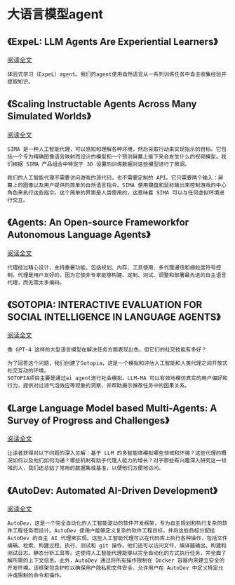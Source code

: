 # 大语言模型agent

## 《ExpeL: LLM Agents Are Experiential Learners》

 [阅读全文](https://arxiv.org/html/2308.10144v2)

```commandline
体验式学习（ExpeL）agent。我们的agent使用自然语言从一系列训练任务中自主收集经验并提取知识。
```

## 《Scaling Instructable Agents Across Many Simulated Worlds》

 [阅读全文](https://storage.googleapis.com/deepmind-media/DeepMind.com/Blog/sima-generalist-ai-agent-for-3d-virtual-environments/Scaling%20Instructable%20Agents%20Across%20Many%20Simulated%20Worlds.pdf)

```commandline
SIMA 是一种人工智能代理，可以感知和理解各种环境，然后采取行动来实现指示的目标。它包括一个专为精确图像语言映射而设计的模型和一个预测屏幕上接下来会发生什么的视频模型。我们根据 SIMA 产品组合中特定于 3D 设置的训练数据对这些模型进行了微调。

我们的人工智能代理不需要访问游戏的源代码，也不需要定制的 API。它只需要两个输入：屏幕上的图像以及用户提供的简单的自然语言指令。SIMA 使用键盘和鼠标输出来控制游戏的中心角色来执行这些指令。这个简单的界面是人类使用的，这意味着 SIMA 可以与任何虚拟环境进行交互。
```

## 《Agents: An Open-source Frameworkfor Autonomous Language Agents》

 [阅读全文](https://arxiv.org/html/2309.07870v3)

```commandline
代理经过精心设计，支持重要功能，包括规划、内存、工具使用、多代理通信和细粒度符号控制。代理是用户友好的，因为它使非专家能够构建、定制、测试、调整和部署最先进的自主语言代理，而无需太多编码。
```

## 《SOTOPIA: INTERACTIVE EVALUATION FOR SOCIAL INTELLIGENCE IN LANGUAGE AGENTS》

 [阅读全文](https://arxiv.org/pdf/2310.11667.pdf)

```commandline
像 GPT-4 这样的大型语言模型在解决任务方面表现出色，但它们的社交技能有多好？

为了回答这个问题，我们创建了Sotopia，这是一个模拟和评估人工智能和人类代理之间开放式社交互动的环境。
SOTOPIA项目主要是通过ai agent进行社会模拟。LLM-MA 可以有效地模仿真实的用户偏好和行为，提供对过滤气泡效应等现象的洞察，并帮助揭示推荐任务中的因果关系。
```

## 《Large Language Model based Multi-Agents: A Survey of Progress and Challenges》

 [阅读全文](https://arxiv.org/html/2402.01680v1)

```commandline
让读者获得对以下问题的深入见解：基于 LLM 的多智能体模拟哪些领域和环境？这些代理的概况如何以及他们如何沟通？哪些机制有助于代理人能力的增长？对于那些有兴趣深入研究这一领域的人，我们还总结了常用的数据集或基准，以便他们方便地访问。
```

## 《AutoDev: Automated AI-Driven Development》

 [阅读全文](https://arxiv.org/html/2403.08299v1)

```commandline
AutoDev，这是一个完全自动化的人工智能驱动的软件开发框架，专为自主规划和执行复杂的软件工程任务而设计。AutoDev 使用户能够定义复杂的软件工程目标，并将这些目标分配给 AutoDev 的自主 AI 代理来实现。这些人工智能代理可以在代码库上执行各种操作，包括文件编辑、检索、构建过程、执行、测试和 git 操作。他们还可以访问文件、编译器输出、构建和测试日志、静态分析工具等。这使得人工智能代理能够以完全自动化的方式执行任务，并全面了解所需的上下文信息。此外，AutoDev 通过将所有操作限制在 Docker 容器内来建立安全的开发环境。该框架包含护栏以确保用户隐私和文件安全，允许用户在 AutoDev 中定义特定允许或限制的命令和操作。
```
